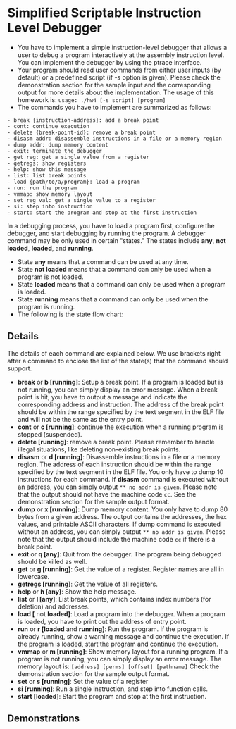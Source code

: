 # Simplified Scriptable Instruction Level Debugger
- You have to implement a simple instruction-level debugger that allows a user to debug a program interactively at the assembly instruction level. You can implement the debugger by using the ptrace interface. 
- Your program should read user commands from either user inputs (by default) or a predefined script (if -s option is given). Please check the demonstration section for the sample input and the corresponding output for more details about the implementation. The usage of this homework is:
    ```usage: ./hw4 [-s script] [program]```
- The commands you have to implement are summarized as follows:

```
- break {instruction-address}: add a break point
- cont: continue execution
- delete {break-point-id}: remove a break point
- disasm addr: disassemble instructions in a file or a memory region
- dump addr: dump memory content
- exit: terminate the debugger
- get reg: get a single value from a register
- getregs: show registers
- help: show this message
- list: list break points
- load {path/to/a/program}: load a program
- run: run the program
- vmmap: show memory layout
- set reg val: get a single value to a register
- si: step into instruction
- start: start the program and stop at the first instruction
```

In a debugging process, you have to load a program first, 
configure the debugger, and start debugging by running the program. 
A debugger command may be only used in certain "states." 
The states include **any**, **not loaded**, **loaded**, and **running**. 
- State **any** means that a command can be used at any time. 
- State **not loaded** means that a command can only be used when a program is not loaded. 
- State **loaded** means that a command can only be used when a program is loaded. 
- State **running** means that a command can only be used when the program is running. 
- The following is the state flow chart:

## Details
The details of each command are explained below. We use brackets right after a command to enclose the list of the state(s) that the command should support.

- **break** or **b [running]**: Setup a break point. If a program is loaded but is not running, you can simply display an error message. When a break point is hit, you have to output a message and indicate the corresponding address and instruction. The address of the break point should be within the range specified by the text segment in the ELF file and will not be the same as the entry point.
- **cont** or **c [running]**: continue the execution when a running program is stopped (suspended).
- **delete [running]**: remove a break point. Please remember to handle illegal situations, like deleting non-existing break points.
- **disasm** or **d [running]**: Disassemble instructions in a file or a memory region. The address of each instruction should be within the range specified by the text segment in the ELF file. You only have to dump 10 instructions for each command. If **disasm** command is executed without an address, you can simply output ```** no addr is given```. Please note that the output should not have the machine code ```cc```. See the demonstration section for the sample output format.
- **dump** or **x [running]**: Dump memory content. You only have to dump 80 bytes from a given address. The output contains the addresses, the hex values, and printable ASCII characters. If dump command is executed without an address, you can simply output ```** no addr is given```. Please note that the output should include the machine code ```cc``` if there is a break point.
- **exit** or **q [any]**: Quit from the debugger. The program being debugged should be killed as well.
- **get** or **g [running]**: Get the value of a register. Register names are all in lowercase.
- **getregs [running]**: Get the value of all registers.
- **help** or **h [any]**: Show the help message.
- **list** or **l [any]**: List break points, which contains index numbers (for deletion) and addresses.
- **load [** not **loaded]**: Load a program into the debugger. When a program is loaded, you have to print out the address of entry point.
- **run** or **r [loaded** and **running]**: Run the program. If the program is already running, show a warning message and continue the execution. If the program is loaded, start the program and continue the execution.
- **vmmap** or **m [running]**: Show memory layout for a running program. If a program is not running, you can simply display an error message. The memory layout is:
    ```[address] [perms] [offset] [pathname]```
Check the demonstration section for the sample output format.
- **set** or **s [running]**: Set the value of a register
- **si [running]**: Run a single instruction, and step into function calls.
- **start [loaded]**: Start the program and stop at the first instruction.

## Demonstrations



